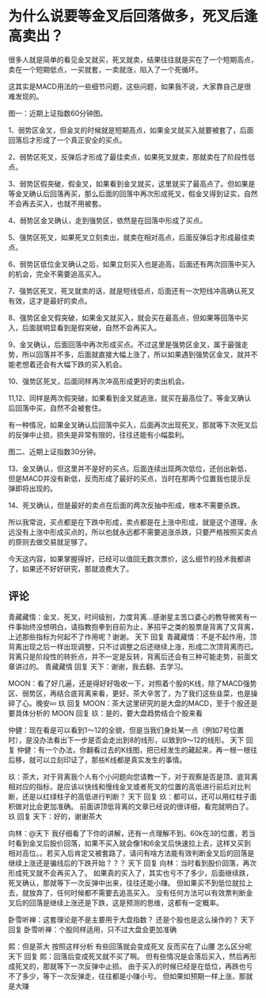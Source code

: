 # 为什么说要等金叉后回落做多，死叉后逢高卖出？

很多人就是简单的看见金叉就买，死叉就卖，结果往往就是买在了一个短期高点，卖在一个短期低点，一买就套，一卖就涨，陷入了一个死循环。

这其实是MACD用法的一些细节问题，这些问题，如果我不说，大家靠自己是很难发现的。

图一：近期上证指数60分钟图。

1、弱势区金叉，但金叉的时候就是短期高点，如果金叉就买入就要被套了，后面回落后才形成了一个真正安全的买点。

2、弱势区死叉，反弹后才形成了最佳卖点，如果死叉就卖，那就卖在了阶段性低点。

3、弱势区假突破，假金叉，如果看到金叉就买，这里就买了最高点了。但如果是等金叉确认后回落再买，那么后面的回落中再次形成死叉，假金叉得到证实，自然不会再去买入，也就不用被套。

4、弱势区金叉确认，走到强势区，依然是在回落中形成了买点。

5、强势区死叉，如果死叉立刻卖出，就卖在相对高点，后面反弹后才形成最佳卖点。

6、弱势区低位金叉确认之后，如果立刻买入也是追高，后面还有两次回落中买入的机会，完全不需要追高买入。

7、强势区死叉，死叉就卖的话，就是短线低点，后面还有一次短线冲高确认死叉有效，这才是最好的卖点。

8、强势区金叉假突破，如果金叉就买入，就会买在最高点，但如果等回落中买入，后面就明显看到是假突破，自然不会再买入。

9、金叉确认，后面回落中再次形成买点。不过这里是强势区金叉，属于最强走势，所以回落并不多，后面就直接大幅上涨了，所以如果遇到强势区金叉，就并不能老想着还会有大幅下跌的买入机会。

10、强势区死叉，后面同样再次冲高形成更好的卖出机会。

11,12、同样是两次假突破，如果看到金叉就追涨，就买在最高位了。等金叉确认后回落中买，自然不会被套住。

有一种情况，如果金叉确认后回落中买入，后面再次出现死叉，那就等下次死叉后的反弹中止损，损失是非常有限的，往往还能有小幅盈利。

图二、近期上证指数30分钟。

13、金叉确认，但这里并不是好的买点。后面连续出现两次低位，还创出新低，但是MACD并没有新低，反而形成了最好的买点，当时在那两个位置我也提示反弹即将出现的。

14、死叉确认，但是最好的卖点在后面的两次反抽中形成，根本不需要杀跌。

所以我常说，买点都是在下跌中形成，卖点都是在上涨中形成，就是这个道理，永远没有上涨中形成买点的，所以也就永远都不需要追涨杀跌，只要严格按照买卖点的原则去做交易就足够了。

今天这内容，如果掌握得好，已经可以值回无数次票价，这么细节的技术我都讲了，如果还不好好研究，那就浪费大了。
　　
## 评论
青藏藏情：金叉、死叉，时间级别，力度背离…感谢星主苦口婆心的教导微笑有一件事始终没想明白，请指教抱拳到目前为止，茅招平之类的股票是背离了又背离，上述那些指标为何起不了作用呢？谢谢。
天下 回复 青藏藏情：不是不起作用，顶背离出现之后一样出现调整，只不过调整之后还继续上涨，形成二次顶背离而已。
背离只是阶段性的转折点，并不一定是反转，背离后还会有三种可能走势，前面文章讲过的。
青藏藏情 回复 天下：谢谢，我去翻、去学习。

MOON：看了好几遍，还是得好好吸收一下，对照着个股的K线，除了MACD强势区、弱势区，再结合底背离来看，更好。茶大辛苦了，为了我们这些韭菜，也是操碎了心。晚安💤
玖 回复 MOON：茶大这里研究的是大盘的MACD，至于个股还是要具体分析的
MOON 回复 玖：是的，要大盘趋势结合个股来看

仲健：现在看是可以看到1～12的全貌，但是当我们身处某一点（例如7号位置时），是没办法看出下一步是否会走出到8的线形，以致到9～12的线形。
天下 回复 仲健：有一个办法，你翻看过去的K线图，把已经发生的藏起来，再一根一根往后移，就可以立刻印证了，那些K线都是真实发生的事情。

玖：茶大，对于背离我个人有个小问题向您请教一下，对于观察是否是顶、底背离相对应的指标，是应该以快线和慢线金叉或者死叉的位置的高低进行前后对比判断，还是以红绿柱子的高低进行判断？
天下 回复 玖：都可以，还可以用红柱子面积做对比会更加准确。
前面讲顶低背离的文章已经说的很详细，看完就明白了。
玖 回复 天下：好的，谢谢茶大

向林：@天下 我仔细看了下你的讲解，还有一点理解不到。60k在3的位置，若当时看到金叉后股价回落，如果不买入就会像1和6金叉后快速拉上去，这样又买到相对高位。。若买入后肯定又被套路了，请问有啥方法能有效判断金叉后的回落是继续上涨还是骗线后的下跌开始？？？
天下 回复 向林：当时看到股价回落，再次形成死叉就不会再买入了。
如果真的买入了，其实也亏不了多少，后面继续跌，死叉确认，那就等下一次反弹中出来，往往还能小赚。
但如果买不到低位就拉上去，就放弃了，任何时候都不需要去追高买入。
没有任何方法可以有效票判断金叉后的回落是继续上涨还是下跌，这是预测的思维，这都有一定概率。

卧雪听禅：这套理论是不是主要用于大盘指数？
还是个股也是这么操作的？
天下 回复 卧雪听禅：个股同样适用，只不过大盘会更加准确

熙：但是茶大 按照这样分析 有些回落就会变成死叉 反而买在了山腰 怎么区分呢
天下 回复 熙：回落后变成死叉就不买了啊。
但有些情况是会落后买入，然后再形成死叉的，那就等下一次反弹中止损。
由于买入的时候已经是在低位，再跌也亏不了多少，等下一次反弹走，往往都是小赚小亏。
但如果如预期一样上涨，那就是大赚
